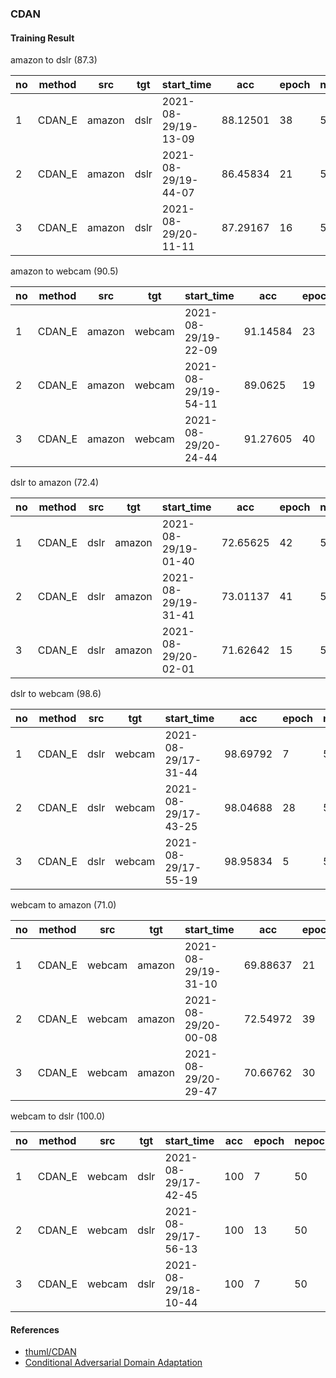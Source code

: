### CDAN 



#### Training Result

amazon to dslr (87.3)

| no   | method | src    | tgt  | start_time          | acc      | epoch | nepoch | lr     | batch_size |
| ---- | ------ | ------ | ---- | ------------------- | -------- | ----- | ------ | ------ | ---------- |
| 1    | CDAN_E | amazon | dslr | 2021-08-29/19-13-09 | 88.12501 | 38    | 50     | 0.0003 | 32         |
| 2    | CDAN_E | amazon | dslr | 2021-08-29/19-44-07 | 86.45834 | 21    | 50     | 0.0003 | 32         |
| 3    | CDAN_E | amazon | dslr | 2021-08-29/20-11-11 | 87.29167 | 16    | 50     | 0.0003 | 32         |



amazon to webcam (90.5)

| no   | method | src    | tgt    | start_time          | acc      | epoch | nepoch | lr     | batch_size |
| ---- | ------ | ------ | ------ | ------------------- | -------- | ----- | ------ | ------ | ---------- |
| 1    | CDAN_E | amazon | webcam | 2021-08-29/19-22-09 | 91.14584 | 23    | 50     | 0.0003 | 32         |
| 2    | CDAN_E | amazon | webcam | 2021-08-29/19-54-11 | 89.0625  | 19    | 50     | 0.0003 | 32         |
| 3    | CDAN_E | amazon | webcam | 2021-08-29/20-24-44 | 91.27605 | 40    | 50     | 0.0003 | 32         |



dslr to amazon (72.4)

| no   | method | src  | tgt    | start_time          | acc      | epoch | nepoch | lr     | batch_size |
| ---- | ------ | ---- | ------ | ------------------- | -------- | ----- | ------ | ------ | ---------- |
| 1    | CDAN_E | dslr | amazon | 2021-08-29/19-01-40 | 72.65625 | 42    | 50     | 0.0003 | 32         |
| 2    | CDAN_E | dslr | amazon | 2021-08-29/19-31-41 | 73.01137 | 41    | 50     | 0.0003 | 32         |
| 3    | CDAN_E | dslr | amazon | 2021-08-29/20-02-01 | 71.62642 | 15    | 50     | 0.0003 | 32         |



dslr to webcam (98.6)

| no   | method | src  | tgt    | start_time          | acc      | epoch | nepoch | lr     | batch_size |
| ---- | ------ | ---- | ------ | ------------------- | -------- | ----- | ------ | ------ | ---------- |
| 1    | CDAN_E | dslr | webcam | 2021-08-29/17-31-44 | 98.69792 | 7     | 50     | 0.0003 | 32         |
| 2    | CDAN_E | dslr | webcam | 2021-08-29/17-43-25 | 98.04688 | 28    | 50     | 0.0003 | 32         |
| 3    | CDAN_E | dslr | webcam | 2021-08-29/17-55-19 | 98.95834 | 5     | 50     | 0.0003 | 32         |



webcam to amazon (71.0)

| no   | method | src    | tgt    | start_time          | acc      | epoch | nepoch | lr     | batch_size |
| ---- | ------ | ------ | ------ | ------------------- | -------- | ----- | ------ | ------ | ---------- |
| 1    | CDAN_E | webcam | amazon | 2021-08-29/19-31-10 | 69.88637 | 21    | 50     | 0.0003 | 32         |
| 2    | CDAN_E | webcam | amazon | 2021-08-29/20-00-08 | 72.54972 | 39    | 50     | 0.0003 | 32         |
| 3    | CDAN_E | webcam | amazon | 2021-08-29/20-29-47 | 70.66762 | 30    | 50     | 0.0003 | 32         |



webcam to dslr (100.0)

| no   | method | src    | tgt  | start_time          | acc  | epoch | nepoch | lr     | batch_size |
| ---- | ------ | ------ | ---- | ------------------- | ---- | ----- | ------ | ------ | ---------- |
| 1    | CDAN_E | webcam | dslr | 2021-08-29/17-42-45 | 100  | 7     | 50     | 0.0003 | 32         |
| 2    | CDAN_E | webcam | dslr | 2021-08-29/17-56-13 | 100  | 13    | 50     | 0.0003 | 32         |
| 3    | CDAN_E | webcam | dslr | 2021-08-29/18-10-44 | 100  | 7     | 50     | 0.0003 | 32         |



#### References

- [thuml/CDAN](https://github.com/thuml/CDAN)
- [Conditional Adversarial Domain Adaptation](https://arxiv.org/abs/1705.10667)

